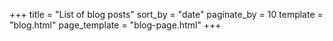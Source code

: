 +++
title = "List of blog posts"
sort_by = "date"
paginate_by = 10
template = "blog.html"
page_template = "blog-page.html"
+++